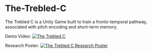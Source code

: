 # The-Trebled-C
The Trebled C is a Unity Game built to train a fronto-temporal pathway, associated with pitch encoding and short-term memory.

Demo Video:
[![The Trebled C](https://imgur.com/ojDvaki.gif)](https://www.youtube.com/watch?v=cAAEySOGntU "The Trebled C")

Research Poster:
[![The Trebled C Research Poster](https://imgur.com/fF7qopJ.png)](https://drive.google.com/file/d/1C0ouUA6GtyKidZU73UXL2YtjWVSfoBiE/view "The Trebled C Research Poster")
